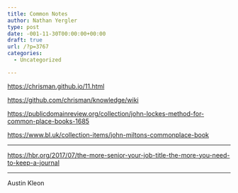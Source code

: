 ```yaml
---
title: Common Notes
author: Nathan Yergler
type: post
date: -001-11-30T00:00:00+00:00
draft: true
url: /?p=3767
categories:
  - Uncategorized

---
```

https://chrisman.github.io/11.html

https://github.com/chrisman/knowledge/wiki

https://publicdomainreview.org/collection/john-lockes-method-for-common-place-books-1685

https://www.bl.uk/collection-items/john-miltons-commonplace-book

* * *

https://hbr.org/2017/07/the-more-senior-your-job-title-the-more-you-need-to-keep-a-journal

* * *

Austin Kleon